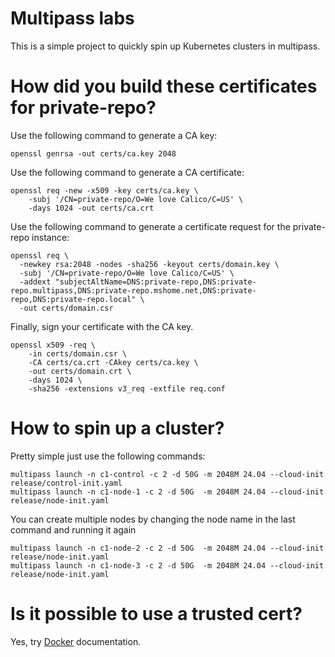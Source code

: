 # Multipass labs

This is a simple project to quickly spin up Kubernetes clusters in multipass.

# How did you build these certificates for private-repo?

Use the following command to generate a CA key:
```
openssl genrsa -out certs/ca.key 2048
```

Use the following command to generate a CA certificate:
```
openssl req -new -x509 -key certs/ca.key \
    -subj '/CN=private-repo/O=We love Calico/C=US' \
    -days 1024 -out certs/ca.crt
```

Use the following command to generate a certificate request for the private-repo instance:
```
openssl req \
  -newkey rsa:2048 -nodes -sha256 -keyout certs/domain.key \
  -subj '/CN=private-repo/O=We love Calico/C=US' \
  -addext "subjectAltName=DNS:private-repo,DNS:private-repo.multipass,DNS:private-repo.mshome.net,DNS:private-repo,DNS:private-repo.local" \
  -out certs/domain.csr 
```

Finally, sign your certificate with the CA key. 
```
openssl x509 -req \
    -in certs/domain.csr \
    -CA certs/ca.crt -CAkey certs/ca.key \
    -out certs/domain.crt \
    -days 1024 \
    -sha256 -extensions v3_req -extfile req.conf
```

# How to spin up a cluster?

Pretty simple just use the following commands:
```
multipass launch -n c1-control -c 2 -d 50G -m 2048M 24.04 --cloud-init  release/control-init.yaml
multipass launch -n c1-node-1 -c 2 -d 50G  -m 2048M 24.04 --cloud-init  release/node-init.yaml
```
You can create multiple nodes by changing the node name in the last command and running it again
```
multipass launch -n c1-node-2 -c 2 -d 50G  -m 2048M 24.04 --cloud-init  release/node-init.yaml
multipass launch -n c1-node-3 -c 2 -d 50G  -m 2048M 24.04 --cloud-init  release/node-init.yaml
```

# Is it possible to use a trusted cert?
Yes, try [Docker](https://docs.docker.com/registry/deploying/#support-for-lets-encrypt) documentation.
